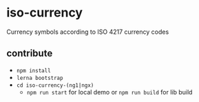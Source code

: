 # iso-currency
Currency symbols according to ISO 4217 currency codes

## contribute
- `npm install`
- `lerna bootstrap`
- `cd iso-currency-(ng1|ngx)`
	- `npm run start` for local demo or `npm run build` for lib build
